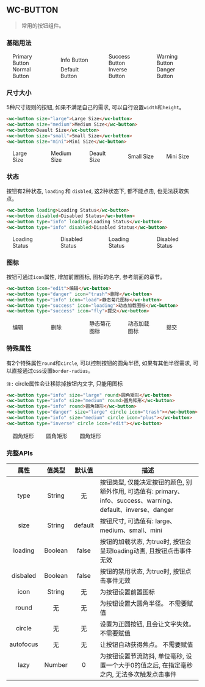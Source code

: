 ## WC-BUTTON
> 常用的按钮组件。


### 基础用法
<style>.flex,.flex-free { display:flex;align-items:center } .flex > *,.flex-free > *{margin:0 16px}.flex > *{flex:1}</style>

<section class="flex">
  <wc-button type="primary">Primary Button</wc-button>
  <wc-button type="info">Info Button</wc-button>
  <wc-button type="success">Success Button</wc-button>
  <wc-button type="warning">Warning Button</wc-button>
</section>
<section class="flex">
  <wc-button>Normal Button</wc-button>
  <wc-button type="default">Default Button</wc-button>
  <wc-button type="inverse">Inverse Button</wc-button>
  <wc-button type="danger">Danger Button</wc-button>
</section>


### 尺寸大小

5种尺寸规则的按钮, 如果不满足自己的需求, 可以自行设置`width`和`height`。

```html
<wc-button size="large">Large Size</wc-button>
<wc-button size="medium">Medium Size</wc-button>
<wc-button>Deault Size</wc-button>
<wc-button size="small">Small Size</wc-button>
<wc-button size="mini">Mini Size</wc-button>
```

<section class="flex">
  <wc-button size="large">Large Size</wc-button>
  <wc-button size="medium">Medium Size</wc-button>
  <wc-button>Deault Size</wc-button>
  <wc-button size="small">Small Size</wc-button>
  <wc-button size="mini">Mini Size</wc-button>
</section>

### 状态
按钮有2种状态, `loading` 和 `disbled`, 这2种状态下, 都不能点击, 也无法获取焦点。

```html
<wc-button loading>Loading Status</wc-button>
<wc-button disabled>Disabled Status</wc-button>
<wc-button type="info" loading>Loading Status</wc-button>
<wc-button type="info" disabled>Disabled Status</wc-button>
```


<section class="flex">
  <wc-button loading>Loading Status</wc-button>
  <wc-button disabled>Disabled Status</wc-button>
  <wc-button type="info" loading>Loading Status</wc-button>
  <wc-button type="info" disabled>Disabled Status</wc-button>
</section>


### 图标
按钮可通过`icon`属性, 增加前置图标, 图标的名字, 参考前面的章节。

```html
<wc-button icon="edit">编辑</wc-button>
<wc-button type="danger" icon="trash">删除</wc-button>
<wc-button type="info" icon="load">静态菊花图标</wc-button>
<wc-button type="success" icon="loading">动态加载图标</wc-button>
<wc-button type="success" icon="fly">提交</wc-button>
```

<section class="flex">
  <wc-button icon="edit">编辑</wc-button>
  <wc-button type="danger" icon="trash">删除</wc-button>
  <wc-button type="info" icon="load">静态菊花图标</wc-button>
  <wc-button type="success" icon="loading">动态加载图标</wc-button>
  <wc-button type="success" icon="fly">提交</wc-button>
</section>

### 特殊属性
有2个特殊属性`round`和`circle`, 可以控制按钮的圆角半径, 如果有其他半径需求, 可以直接通过css设置`border-radius`。

`注:` circle属性会让移除掉按钮内文字, 只能用图标

```html
<wc-button type="info" size="large" round>圆角矩形</wc-button>
<wc-button type="info" size="medium" round>圆角矩形</wc-button>
<wc-button type="info" round>圆角矩形</wc-button>
<wc-button type="danger" size="large" circle icon="trash"></wc-button>
<wc-button type="info" size="medium" circle icon="plus"></wc-button>
<wc-button type="inverse" circle icon="edit"></wc-button>
```

<section class="flex-free">
  <wc-button type="info" size="large" round>圆角矩形</wc-button>
  <wc-button type="info" size="medium" round>圆角矩形</wc-button>
  <wc-button type="info" round>圆角矩形</wc-button>
  <wc-button type="danger" size="large" circle icon="trash"></wc-button>
  <wc-button type="info" size="medium" circle icon="plus"></wc-button>
  <wc-button type="inverse" circle icon="edit"></wc-button>
</section>


### 完整APIs

|  属性  |  值类型  |   默认值   |     描述   |
|  :-:  |   :-:   |   :-:   |     -   |
|  type  |  String  |   无   |   按钮类型, 仅能决定按钮的颜色, 别额外作用, 可选值有: primary、info、success、warning、default、inverse、danger   |
|  size  |   String   |  default   |   按钮尺寸, 可选值有: large、medium、small、mini   |
|  loading  |   Boolean  | false   |  按钮的加载状态, 为true时, 按钮会呈现loading动画, 且按钮点击事件无效 |
|  disbaled  |   Boolean  | false   |  按钮的禁用状态, 为true时, 按钮点击事件无效 |
|  icon  |   String  |  无   |  为按钮设置前置图标 |
|  round  |   无  |  无   |  为按钮设置大圆角半径。 不需要赋值   |
|  circle  |   无  |  无   |  设置为正圆按钮, 且会让文字失效。 不需要赋值   |
|  autofocus  |   无  |  无   |  让按钮自动获得焦点。 不需要赋值   |
|  lazy  |   Number  |  0   |  为按钮设置节流防抖, 单位毫秒, 设置一个大于0的值之后, 在指定毫秒之内, 无法多次触发点击事件  |
